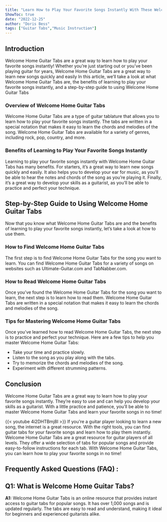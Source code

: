 ```yaml
---
title: "Learn How to Play Your Favorite Songs Instantly With These Welcome Home Guitar Tabs!"
ShowToc: true 
date: "2022-12-25"
author: "Doris Bess" 
tags: ["Guitar Tabs","Music Instruction"]
---
```

## Introduction 

Welcome Home Guitar Tabs are a great way to learn how to play your favorite songs instantly! Whether you’re just starting out or you’ve been playing guitar for years, Welcome Home Guitar Tabs are a great way to learn new songs quickly and easily In this article, we’ll take a look at what Welcome Home Guitar Tabs are, the benefits of learning to play your favorite songs instantly, and a step-by-step guide to using Welcome Home Guitar Tabs 

### Overview of Welcome Home Guitar Tabs

Welcome Home Guitar Tabs are a type of guitar tablature that allows you to learn how to play your favorite songs instantly. The tabs are written in a special notation that makes it easy to learn the chords and melodies of the song. Welcome Home Guitar Tabs are available for a variety of genres, including rock, pop, country, and more. 

### Benefits of Learning to Play Your Favorite Songs Instantly

Learning to play your favorite songs instantly with Welcome Home Guitar Tabs has many benefits. For starters, it’s a great way to learn new songs quickly and easily. It also helps you to develop your ear for music, as you’ll be able to hear the notes and chords of the song as you’re playing it. Finally, it’s a great way to develop your skills as a guitarist, as you’ll be able to practice and perfect your technique. 

## Step-by-Step Guide to Using Welcome Home Guitar Tabs

Now that you know what Welcome Home Guitar Tabs are and the benefits of learning to play your favorite songs instantly, let’s take a look at how to use them. 

### How to Find Welcome Home Guitar Tabs

The first step is to find Welcome Home Guitar Tabs for the song you want to learn. You can find Welcome Home Guitar Tabs for a variety of songs on websites such as Ultimate-Guitar.com and TabNabber.com. 

### How to Read Welcome Home Guitar Tabs

Once you’ve found the Welcome Home Guitar Tabs for the song you want to learn, the next step is to learn how to read them. Welcome Home Guitar Tabs are written in a special notation that makes it easy to learn the chords and melodies of the song. 

### Tips for Mastering Welcome Home Guitar Tabs

Once you’ve learned how to read Welcome Home Guitar Tabs, the next step is to practice and perfect your technique. Here are a few tips to help you master Welcome Home Guitar Tabs: 

- Take your time and practice slowly.
- Listen to the song as you play along with the tabs.
- Try to memorize the chords and melodies of the song.
- Experiment with different strumming patterns.

## Conclusion 

Welcome Home Guitar Tabs are a great way to learn how to play your favorite songs instantly. They’re easy to use and can help you develop your skills as a guitarist. With a little practice and patience, you’ll be able to master Welcome Home Guitar Tabs and learn your favorite songs in no time!

{{< youtube 4i2DHTBmj8I >}} 
If you're a guitar player looking to learn a new song, the internet is a great resource. With the right tools, you can find guitar tabs for your favorite songs and learn how to play them instantly. Welcome Home Guitar Tabs are a great resource for guitar players of all levels. They offer a wide selection of tabs for popular songs and provide easy-to-follow instructions for each tab. With Welcome Home Guitar Tabs, you can learn how to play your favorite songs in no time!

## Frequently Asked Questions (FAQ) :
## Q1: What is Welcome Home Guitar Tabs?

**A1:** Welcome Home Guitar Tabs is an online resource that provides instant access to guitar tabs for popular songs. It has over 1,000 songs and is updated regularly. The tabs are easy to read and understand, making it ideal for beginners and experienced guitarists alike.



